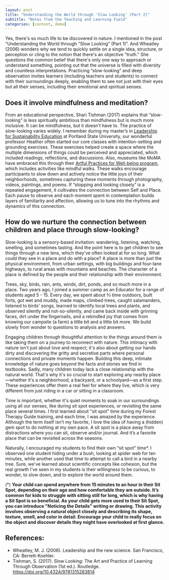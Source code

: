 ```yaml
---
layout: post
title: "Understanding the World through 'Slow Looking' (Part 2)"
subtitle: "Notes from the Teaching and Learning Field"
categories: [content, demo]
---
```


Yes, there's so much life to be discovered in nature. I mentioned in the post “Understanding the World through “Slow Looking” (Part 1)”. And Wheatley (2006) wonders why we tend to quickly settle on a single idea, structure, or perception or cling to the notion that there's an objective "truth." She questions the common belief that there's only one way to approach or understand something, pointing out that the universe is filled with diversity and countless interpretations. Practicing “slow-looking” and deep observation invites learners (including teachers and students) to connect with their surroundings deeply, enabling them to see not just with their eyes but all their senses, including their emotional and spiritual senses.


## Does it involve mindfulness and meditation? 

From an educational perspective, Shari Tishman (2017) explains that “slow-looking” is less spiritually ambitious than mindfulness but 
is much more inclusive. It can be mindfulness, but it doesn't have to. The practice of slow-looking varies widely. 
I remember during my master’s in [Leadership for Sustainability Education](https://www.pdx.edu/academics/programs/graduate/leadership-sustainability-education) 
at Portland State University, our wonderful professor Heather 
often started our core classes with intention-setting and grounding exercises. These exercises helped create a space where the multiple 
dimensions of things could be perceived and appreciated, which included readings, reflections, and discussions.
Also, museums like MoMA have embraced this through their [Artful Practices for Well-being program](https://www.moma.org/magazine/articles/322), which includes activities like mindful 
walks. These walks encourage participants to slow down and actively notice the little joys of their neighborhoods, sometimes capturing 
these moments through photography, videos, paintings, and poems. If “stopping and looking closely” is a repeated engagement, it cultivates 
the connection between Self and Place. Each pause to observe and each moment spent in contemplation builds layers of familiarity and affection, 
allowing us to tune into the rhythms and dynamics of this connection. 

## How do we nurture the connection between children and place through slow-looking?

Slow-looking is a sensory-based invitation: wandering, listening, watching, smelling, and sometimes tasting. And the point here is 
to get children to see things through a new lens, which they’ve often looked at for so long. What could they see in a place and do 
with a place? A place is more than just the physical environment, from urban settings, with big buildings and four-lane highways, 
to rural areas with mountains and beaches. The character of a place is defined by the people and their relationship with their environment. 


Trees, sky, birds, rain, ants, winds, dirt, ponds, and so much more in a place. Two years ago, I joined a summer camp as an Educator 
for a range of students aged 5 - 15. Every day, we spent about ⅔ time outdoors, built forts, got wet and muddy, made maps, climbed trees, 
caught salamanders, listened to birds' songs, learned to identify local trees and plants, and observed silently and not-so-silently, and 
came back inside with grinning faces, dirt under the fingernails, and a rekindled joy that comes from knowing our campsite (a farm) 
a little bit and a little bit more. We build slowly from wonder to questions to analysis and answers.


Engaging children through thoughtful attention to the things around them is like taking them on a journey to reconnect with nature. 
This intimacy with nature isn't just about love and respect; it's also about getting our hands dirty and discovering the gritty and 
secretive parts where personal connections and private moments happen. Building this deep, intimate knowledge of nature goes beyond 
the facts and stories we find in textbooks. Sadly, many children today lack a close relationship with the natural world. That's why it's 
so crucial to start exploring any nearby place—whether it's a neighborhood, a backyard, or a schoolyard—as a first step. These experiences 
offer them a real feel for where they live, which is very different from just riding in a car or sitting in a classroom.


Time is important, whether it's quiet moments to soak in our surroundings using all our senses, like during sit spot experiences, 
or revisiting the same place several times. I first learned about "sit spot" time during my Forest Therapy Guide training, and each time, 
I was amazed by the experience. Although the term itself isn’t my favorite, I love the idea of having a (hidden) gem spot to do nothing 
at my own pace. A sit spot is a place away from distractions where you can sit, observe and/or journal. And it’s a favorite place 
that can be revisited across the seasons.


Naturally, I encouraged my students to find their own “sit spot” time*. I observed one student hiding under a bush, looking 
at spider web for ten minutes, while another used that time to attempt to call a bird in a nearby tree. Sure, we've learned about 
scientific concepts like cohesion, but the real growth I've seen in my students is their willingness to be curious, to wonder, 
to slow down, and to explore the world around them.


(*) **Your child can spend anywhere from 15 minutes to an hour in their Sit Spot, depending on their age and how comfortable they 
are outside. It’s common for kids to struggle with sitting still for long, which is why having a Sit Spot is so beneficial. 
As your child gets more used to their Sit Spot, you can introduce "Noticing the Details" writing or drawing. This activity 
involves observing a natural object closely and describing its shape, texture, smell, and color in detail. Encourage your 
child to really focus on the object and discover details they might have overlooked at first glance.**


## References:
- Wheatley, M. J. (2006). Leadership and the new science. San Francisco, CA: Berrett-Koehler. 
- Tishman, S. (2017). Slow Looking: The Art and Practice of Learning Through Observation (1st ed.). Routledge. https://doi.org/10.4324/9781315283814


